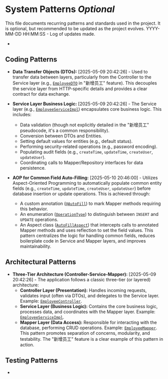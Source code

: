 # System Patterns *Optional*

This file documents recurring patterns and standards used in the project.
It is optional, but recommended to be updated as the project evolves.
YYYY-MM-DD HH:MM:SS - Log of updates made.

*

## Coding Patterns

*   **Data Transfer Objects (DTOs):** [2025-05-09 20:42:26] - Used to transfer data between layers, particularly from the Controller to the Service layer (e.g., [`EmployeeDTO`](sky-pojo/src/main/java/com/sky/dto/EmployeeDTO.java) in "新增员工" feature). This decouples the service layer from HTTP-specific details and provides a clear contract for data exchange.
*   **Service Layer Business Logic:** [2025-05-09 20:42:26] - The Service layer (e.g., [`EmployeeServiceImpl`](sky-server/src/main/java/com/sky/service/impl/EmployeeServiceImpl.java)) encapsulates core business logic. This includes:
    *   Data validation (though not explicitly detailed in the "新增员工" pseudocode, it's a common responsibility).
    *   Conversion between DTOs and Entities.
    *   Setting default values for entities (e.g., default status).
    *   Performing security-related operations (e.g., password encoding).
    *   Populating audit fields (e.g., `createTime`, `updateTime`, `createUser`, `updateUser`).
    *   Coordinating calls to Mapper/Repository interfaces for data persistence.

*   **AOP for Common Field Auto-Filling:** [2025-05-10 20:46:00] - Utilizes Aspect-Oriented Programming to automatically populate common entity fields (e.g., `createTime`, `updateTime`, `createUser`, `updateUser`) before database insertion or update operations. This is achieved through:
    *   A custom annotation ([`@AutoFill`](sky-server/src/main/java/com/sky/annotation/AutoFill.java:15)) to mark Mapper methods requiring this behavior.
    *   An enumeration ([`OperationType`](sky-common/src/main/java/com/sky/enumeration/OperationType.java:6)) to distinguish between `INSERT` and `UPDATE` operations.
    *   An Aspect class ([`AutoFillAspect`](sky-server/src/main/java/com/sky/aspect/AutoFillAspect.java:20)) that intercepts calls to annotated Mapper methods and uses reflection to set the field values.
    This pattern centralizes the logic for handling common fields, reduces boilerplate code in Service and Mapper layers, and improves maintainability.
## Architectural Patterns

*   **Three-Tier Architecture (Controller-Service-Mapper):** [2025-05-09 20:42:26] - The application follows a classic three-tier (or layered) architecture:
    *   **Controller Layer (Presentation):** Handles incoming requests, validates input (often via DTOs), and delegates to the Service layer. Example: [`EmployeeController`](sky-server/src/main/java/com/sky/controller/admin/EmployeeController.java).
    *   **Service Layer (Business Logic):** Contains the core business logic, processes data, and coordinates with the Mapper layer. Example: [`EmployeeServiceImpl`](sky-server/src/main/java/com/sky/service/impl/EmployeeServiceImpl.java).
    *   **Mapper Layer (Data Access):** Responsible for interacting with the database, performing CRUD operations. Example: [`EmployeeMapper`](sky-server/src/main/java/com/sky/mapper/EmployeeMapper.java).
    This pattern promotes separation of concerns, modularity, and testability. The "新增员工" feature is a clear example of this pattern in action.

## Testing Patterns

*